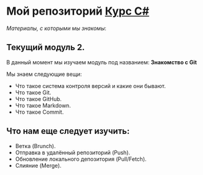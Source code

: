 # Мой репозиторий [Курс C#](https://skillfactory.ru/csharp)
*Материалы, с которыми мы знакомы*:

## Текущий модуль 2.
В данный момент мы изучаем модуль под названием:
**Знакомство с Git**

Мы знаем следующие вещи:
* Что такое система контроля версий и какие они бывают.
* Что такое Git.
* Что такое GitHub.
* Что такое Markdown.
* Что такое Commit.

## Что нам еще следует изучить:
* Ветка (Brunch).
* Отправка в удалённый репозиторий (Push).
* Обновление локального депозитория (Pull/Fetch).
* Слияние (Merge).
